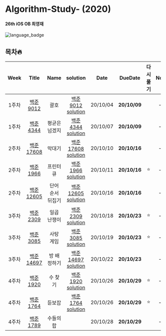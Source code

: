 # Algorithm-Study- (2020)

#### 26th iOS OB 최영재

![language_badge](https://img.shields.io/badge/Language-C%2B%2B-blue)

## 목차🔥

| Week  | Title | Name | solution | Date | DueDate | 다시풀기 | Note |
| :--: | :---: | :------: | :--: | :-----: | :--: | :--: | :--: |
| 1주차 | [백준 9012](https://www.acmicpc.net/problem/9012) | 괄호 | [백준 9012 solution](https://github.com/realwhyjay/Algorithm-Study-2020/blob/main/Baekjoon%209012/9012.md) | 20/10/04 | **20/10/09** |  | -- |
| 1주차 | [백준 4344](https://www.acmicpc.net/problem/4344) | 평균은 넘겠지 | [백준 4344 solution](https://github.com/realwhyjay/Algorithm-Study-2020/blob/main/Baekjoon%204344/4344.md) | 20/10/07 | **20/10/09** |  | -- |
| 2주차 | [백준 17608](https://www.acmicpc.net/problem/17608) | 막대기 | [백준 17608 solution](https://github.com/realwhyjay/Algorithm-Study-2020/blob/main/2Week%20-%20Baekjoon%2017608/17608.md) | 20/10/10 | **20/10/16** |  | -- |
| 2주차 | [백준 1966](https://www.acmicpc.net/problem/1966) | 프린터 큐 | [백준 1966 solution](https://github.com/realwhyjay/Algorithm-Study-2020/blob/main/2Week%20-%20Baekjoon%201966/1966.md) | 20/10/11 | **20/10/16** | :star: | -- |
| 2주차 | [백준 12605](https://www.acmicpc.net/problem/1966) | 단어 순서 뒤집기 | [백준 12605 solution](https://github.com/realwhyjay/Algorithm-Study-2020/blob/main/2Week%20-%20Baekjoon%201966/1966.md) | 20/10/16 | **20/10/16** |  | -- |
| 3주차 | [백준 2309](https://www.acmicpc.net/problem/2309) | 일곱 난쟁이 | [백준 2309 solution](https://github.com/realwhyjay/Algorithm-Study-2020/blob/main/3Week%20-%20Baekjoon%202309/2039.md) | 20/10/18 | **20/10/23** | :star: | -- |
| 3주차 | [백준 3085](https://www.acmicpc.net/problem/3085) | 사탕 게임 | [백준 3085 solution](https://github.com/realwhyjay/Algorithm-Study-2020/blob/main/3Week%20-%20Baekjoon%203085/3085.md) | 20/10/19 | **20/10/23** | :star: | -- |
| 3주차 | [백준 14697](https://www.acmicpc.net/problem/14697) | 방 배정하기 | [백준 14697 solution](https://github.com/realwhyjay/Algorithm-Study-2020/blob/main/3Week%20-%20Baekjoon%2014697/14697.md) | 20/10/22 | **20/10/23** | | -- |
| 4주차 | [백준 1920](https://www.acmicpc.net/problem/1920) | 수 찾기 | [백준 1920 solution](https://github.com/realwhyjay/Algorithm-Study-2020/blob/main/4Week%20-%20Baekjoon%201920/1920.md) | 20/10/26 | **20/10/29** | :star: | -- |
| 4주차 | [백준 1764](https://www.acmicpc.net/problem/1764) | 듣보잡 | [백준 1764 solution](https://github.com/realwhyjay/Algorithm-Study-2020/blob/main/4Week%20-%20Baekjoon%201764/1764.md) | 20/10/26 | **20/10/29** | :star: | -- |
| 4주차 | [백준 1789](https://www.acmicpc.net/problem/1789) | 수들의 합 | | 20/10/28 | **20/10/29** | | -- |

